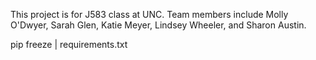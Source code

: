 This project is for J583 class at UNC. Team members include Molly O'Dwyer, Sarah Glen, Katie Meyer, Lindsey Wheeler, and Sharon Austin.

pip freeze | requirements.txt
